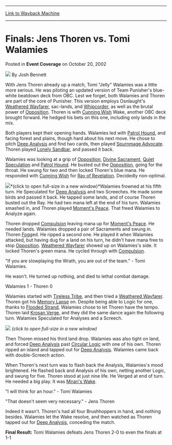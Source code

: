 
---
[Link to Wayback Machine](https://web.archive.org/web/20211026131921/https://magic.wizards.com/en/articles/archive/event-coverage/finals-jens-thoren-vs-tomi-walamies-2002-10-20-0)

[_metadata_:author]:- "Josh Bennett"
[_metadata_:description]:- "With Jens Thoren already up a match, Tomi `Jelly` Walamies was a little more serious. He was piloting an updated version of Team Punisher's blue-white beatdown deck from OBC. Lest we forget, both Walamies and Thoren are part of the core of Punisher. This version employs Osnlaught's Weathered Wayfarer, sac-lands, and Whipcorder, as well as the brutal power of Opposition. Thoren"
[_metadata_:generator]:- "Drupal 7 (http://drupal.org)"
[_metadata_:node]:- "792856"
[_metadata_:publish_date]:- "2002-10-20"
[_metadata_:source]:- "div-main-content"
[_metadata_:title]:- "Finals: Jens Thoren vs. Tomi Walamies"
[_metadata_:wayback_capture_timestamp]:- "2021-10-26 13:19:21"
[_metadata_:wayback_raw_url]:- "https://web.archive.org/web/20211026131921id_/https://magic.wizards.com/en/articles/archive/event-coverage/finals-jens-thoren-vs-tomi-walamies-2002-10-20-0"
[_metadata_:wayback_url]:- "https://magic.wizards.com/en/articles/archive/event-coverage/finals-jens-thoren-vs-tomi-walamies-2002-10-20-0"
---


Finals: Jens Thoren vs. Tomi Walamies
=====================================



 Posted in **Event Coverage**
 on October 20, 2002 






![](https://media.magic.wizards.com/styles/auth_small/public/images/person/authorpic_joshbennett.jpg)
By Josh Bennett












With Jens Thoren already up a match, Tomi "Jelly" Walamies was a little more serious. He was piloting an updated version of Team Punisher's blue-white beatdown deck from OBC. Lest we forget, both Walamies and Thoren are part of the core of Punisher. This version employs Osnlaught's [Weathered Wayfarer](https://gatherer.wizards.com/Pages/Card/Details.aspx?name=Weathered+Wayfarer), sac-lands, and [Whipcorder](https://gatherer.wizards.com/Pages/Card/Details.aspx?name=Whipcorder), as well as the brutal power of [Opposition](https://gatherer.wizards.com/Pages/Card/Details.aspx?name=Opposition). Thoren is with [Cunning Wish](https://gatherer.wizards.com/Pages/Card/Details.aspx?name=Cunning+Wish) Wake, another OBC deck brought forward. He hedged his bets on this one, including only lands in the mix.


Both players kept their opening hands. Walamies led with [Patrol Hound](https://gatherer.wizards.com/Pages/Card/Details.aspx?name=Patrol+Hound), and facing forest and plains, though hard about his next move. He chose to pitch [Deep Analysis](https://gatherer.wizards.com/Pages/Card/Details.aspx?name=Deep+Analysis) and find two cards, then played [Spurnmage Advocate](https://gatherer.wizards.com/Pages/Card/Details.aspx?name=Spurnmage+Advocate). Thoren played [Lonely Sandbar](https://gatherer.wizards.com/Pages/Card/Details.aspx?name=Lonely+Sandbar), and passed it back.


Walamies was looking at a grip of [Opposition](https://gatherer.wizards.com/Pages/Card/Details.aspx?name=Opposition), [Divine Sacrament](https://gatherer.wizards.com/Pages/Card/Details.aspx?name=Divine+Sacrament), [Quiet Speculation](https://gatherer.wizards.com/Pages/Card/Details.aspx?name=Quiet+Speculation) and [Patrol Hound](https://gatherer.wizards.com/Pages/Card/Details.aspx?name=Patrol+Hound). He busted out the [Opposition](https://gatherer.wizards.com/Pages/Card/Details.aspx?name=Opposition), going for the throat. He swung for two and then locked Thoren's blue mana. He responded with [Cunning Wish](https://gatherer.wizards.com/Pages/Card/Details.aspx?name=Cunning+Wish) for [Ray of Revelation](https://gatherer.wizards.com/Pages/Card/Details.aspx?name=Ray+of+Revelation). Decidedly non-optimal.


[![](https://media.magic.wizards.com/image_legacy_migration/sideboard/images/mi02/afinalsstandard1.jpg)](http://www.wizards.com/sideboard/images/mi02/finalsstandard1.jpg)*(click to open full-size in a new window)*Walamies frowned at his fifth turn. He Speculated for [Deep Analysis](https://gatherer.wizards.com/Pages/Card/Details.aspx?name=Deep+Analysis) and two Screeches. He made some birds and passed it back. He tapped some lands, and of course Thoren busted out the Ray. He had two mana left at the end of his turn. Walamies smashed in, and Thoren played [Moment's Peace](https://gatherer.wizards.com/Pages/Card/Details.aspx?name=Moment%27s+Peace). That freed Walamies to Analyze again.


Thoren dropped [Compulsion](https://gatherer.wizards.com/Pages/Card/Details.aspx?name=Compulsion) leaving mana up for [Moment's Peace](https://gatherer.wizards.com/Pages/Card/Details.aspx?name=Moment%27s+Peace). He needed lands. Walamies dropped a pair of Sacraments and swung in. Thoren [Fog](https://gatherer.wizards.com/Pages/Card/Details.aspx?name=Fog)ged. He ripped a second one. He played it when Walamies attacked, but having dug for a land on his turn, he didn't have mana free to stop [Opposition](https://gatherer.wizards.com/Pages/Card/Details.aspx?name=Opposition). [Weathered Wayfarer](https://gatherer.wizards.com/Pages/Card/Details.aspx?name=Weathered+Wayfarer) showed up on Walamies's side. It locked Thoren's green mana. He cycled through with [Compulsion](https://gatherer.wizards.com/Pages/Card/Details.aspx?name=Compulsion).


"If you are slowplaying the Wrath, you are out of the team." - Tomi Walamies.


He wasn't. He turned up nothing, and died to lethal combat damage.


Walamies 1 - Thoren 0


Walamies started with [Tireless Tribe](https://gatherer.wizards.com/Pages/Card/Details.aspx?name=Tireless+Tribe), and then tried a [Weathered Wayfarer](https://gatherer.wizards.com/Pages/Card/Details.aspx?name=Weathered+Wayfarer). Thoren got his [Memory Lapse](https://gatherer.wizards.com/Pages/Card/Details.aspx?name=Memory+Lapse) on. Despite being able to Logic for one, thanks to [Flooded Strand](https://gatherer.wizards.com/Pages/Card/Details.aspx?name=Flooded+Strand), Walamies chose to let Thoren have the tempo. Thoren laid [Krosan Verge](https://gatherer.wizards.com/Pages/Card/Details.aspx?name=Krosan+Verge), and they did the same dance again the following turn. Walamies Speculated for Analyses and a Screech.


[![](https://media.magic.wizards.com/image_legacy_migration/sideboard/images/mi02/afinalsstandard2.jpg)](http://www.wizards.com/sideboard/images/mi02/finalsstandard2.jpg)
*(click to open full-size in a new window)*  

Then Thoren missed his third land drop. Walamies was also tight on land, and forced [Deep Analysis](https://gatherer.wizards.com/Pages/Card/Details.aspx?name=Deep+Analysis) past [Circular Logic](https://gatherer.wizards.com/Pages/Card/Details.aspx?name=Circular+Logic) with one of his own. Thoren ripped an island and tapped out for [Deep Analysis](https://gatherer.wizards.com/Pages/Card/Details.aspx?name=Deep+Analysis). Walamies came back with double-Screech action.


When Thoren's next turn was to flash back the Analysis, Walamies's mood brightened. He flashed back and Analysis of his own, netting another Logic, and swung for five. Thoren stood at just nine life. He Verged at end of turn. He needed a big play. It was [Mirari's Wake](https://gatherer.wizards.com/Pages/Card/Details.aspx?name=Mirari%27s+Wake).


"I will think for an hour." - Tomi Walamies


"That doesn't seem very necessary." - Jens Thoren


Indeed it wasn't. Thoren's had all four Brushhoppers in hand, and nothing besides. Walamies let the Wake resolve, and then watched as Thoren tapped out for [Deep Analysis](https://gatherer.wizards.com/Pages/Card/Details.aspx?name=Deep+Analysis), conceding the match.


**Final Result:** Tomi Walamies defeats Jens Thoren 2-0 to even the finals at 1-1








